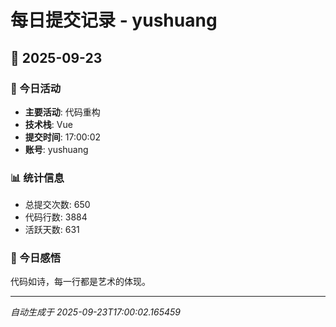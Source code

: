 # 每日提交记录 - yushuang

## 📅 2025-09-23

### 🎯 今日活动
- **主要活动**: 代码重构
- **技术栈**: Vue
- **提交时间**: 17:00:02
- **账号**: yushuang

### 📊 统计信息
- 总提交次数: 650
- 代码行数: 3884
- 活跃天数: 631

### 💭 今日感悟
代码如诗，每一行都是艺术的体现。

---
*自动生成于 2025-09-23T17:00:02.165459*
